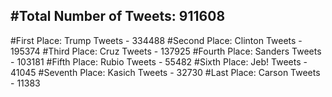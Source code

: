 #Total Number of Tweets: 911608 
---
#First Place: Trump Tweets - 334488
#Second Place: Clinton Tweets - 195374
#Third Place: Cruz Tweets - 137925
#Fourth Place: Sanders Tweets - 103181
#Fifth Place: Rubio Tweets - 55482
#Sixth Place: Jeb! Tweets - 41045
#Seventh Place: Kasich Tweets - 32730
#Last Place: Carson Tweets - 11383
